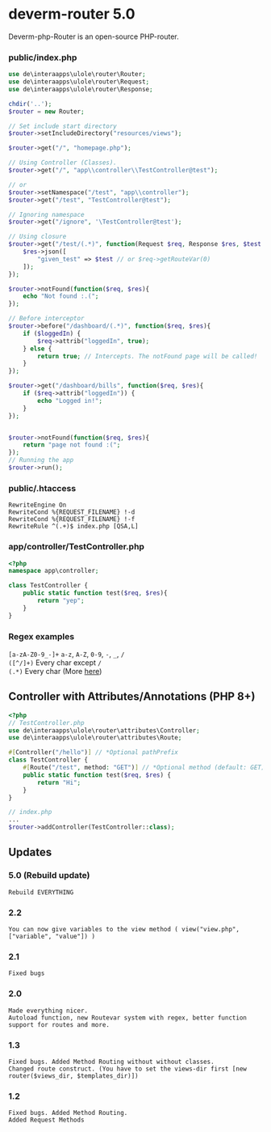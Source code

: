 

# deverm-router 5.0
Deverm-php-Router is an open-source PHP-router.

### public/index.php
```php
use de\interaapps\ulole\router\Router;
use de\interaapps\ulole\router\Request;
use de\interaapps\ulole\router\Response;

chdir('..'); 
$router = new Router;

// Set include start directory
$router->setIncludeDirectory("resources/views");

$router->get("/", "homepage.php");

// Using Controller (Classes).
$router->get("/", "app\\controller\\TestController@test");

// or 
$router->setNamespace("/test", "app\\controller");
$router->get("/test", "TestController@test");

// Ignoring namespace
$router->get("/ignore", '\TestController@test');

// Using closure
$router->get("/test/(.*)", function(Request $req, Response $res, $test = null){
    $res->json([
        "given_test" => $test // or $req->getRouteVar(0) 
    ]);
});

$router->notFound(function($req, $res){
    echo "Not found :.(";
});

// Before interceptor
$router->before("/dashboard/(.*)", function($req, $res){
    if ($loggedIn) {
        $req->attrib("loggedIn", true);
    } else {
        return true; // Intercepts. The notFound page will be called!
    }
});

$router->get("/dashboard/bills", function($req, $res){
    if ($req->attrib("loggedIn")) {
        echo "Logged in!";
    }
});


$router->notFound(function($req, $res){
    return "page not found :(";
});
// Running the app
$router->run();
```



### public/.htaccess
```
RewriteEngine On
RewriteCond %{REQUEST_FILENAME} !-d
RewriteCond %{REQUEST_FILENAME} !-f
RewriteRule ^(.+)$ index.php [QSA,L]
```

### app/controller/TestController.php
```php
<?php
namespace app\controller;

class TestController {
    public static function test($req, $res){
        return "yep";
    }
}
```

### Regex examples
`[a-zA-Z0-9_-]+` `a-z`, `A-Z`, `0-9`, `-`, `_`, `/`<br>
`([^/]+)` Every char except `/`<br>
`(.*)` Every char
(More [here](https://www.al-hiwarnews.com/img/hiwar.pdf))

## Controller with Attributes/Annotations (PHP 8+)
```php
<?php
// TestController.php
use de\interaapps\ulole\router\attributes\Controller;
use de\interaapps\ulole\router\attributes\Route;

#[Controller("/hello")] // *Optional pathPrefix
class TestController {
    #[Route("/test", method: "GET")] // *Optional method (default: GET)
    public static function test($req, $res) {
        return "Hi";
    }
}

// index.php
...
$router->addController(TestController::class);
```


## Updates

### 5.0 (Rebuild update)
```
Rebuild EVERYTHING
```

### 2.2

```
You can now give variables to the view method ( view("view.php", ["variable", "value"]) )
```

### 2.1

```
Fixed bugs
```

### 2.0

```
Made everything nicer.
Autoload function, new Routevar system with regex, better function support for routes and more.
```
 
### 1.3

```
Fixed bugs. Added Method Routing without without classes.
Changed route construct. (You have to set the views-dir first [new router($views_dir, $templates_dir)])
```

### 1.2

```
Fixed bugs. Added Method Routing.
Added Request Methods
```
